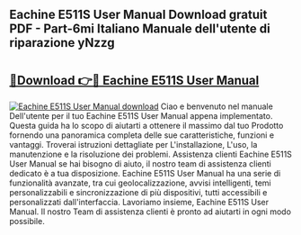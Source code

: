 ## Eachine E511S User Manual Download gratuit PDF - Part-6mi Italiano Manuale dell'utente di riparazione yNzzg

# <h2><a href="http://dfgqzuo.blite.top/?on=Eachine+E511S+User+Manual">🔗Download 👉🔴 Eachine E511S User Manual</a></h2>

[![Eachine E511S User Manual download](https://i.imgur.com/lujVjoI.png)](http://dfgqzuo.blite.top/?on=Eachine+E511S+User+Manual)
Ciao e benvenuto nel manuale Dell'utente per il tuo Eachine E511S User Manual appena implementato. Questa guida ha lo scopo di aiutarti a ottenere il massimo dal tuo Prodotto fornendo una panoramica completa delle sue caratteristiche, funzioni e vantaggi. Troverai istruzioni dettagliate per L'installazione, L'uso, la manutenzione e la risoluzione dei problemi. Assistenza clienti Eachine E511S User Manual se hai bisogno di aiuto, il nostro team di assistenza clienti dedicato è a tua disposizione. Eachine E511S User Manual ha una serie di funzionalità avanzate, tra cui geolocalizzazione, avvisi intelligenti, temi personalizzabili e sincronizzazione di più dispositivi, tutti accessibili e personalizzati dall'interfaccia. Lavoriamo insieme, Eachine E511S User Manual. Il nostro Team di assistenza clienti è pronto ad aiutarti in ogni modo possibile.
